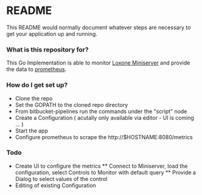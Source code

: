 # README #

This README would normally document whatever steps are necessary to get your application up and running.

### What is this repository for? ###

This Go Implementation is able to monitor [Loxone Miniserver](http://www.loxone.com) and provide the data to [prometheus](https://prometheus.io/).

### How do I get set up? ###

* Clone the repo
* Set the GOPATH to the cloned repo directory
* From bitbucket-pipelines run the commands under the "script" node
* Create a Configuration ( acutally only available via editor - UI is coming ... )
* Start the app
* Configure prometheus to scrape the http://$HOSTNAME:8080/metrics 

### Todo ###
* Create UI to configure the metrics
** Connect to Miniserver, load the configuration, select Controls to Monitor with default query
** Provide a Dialog to select values of the control
* Editing of existing Configuration